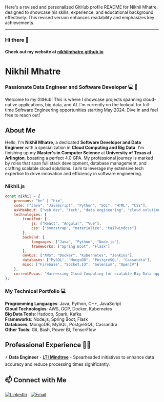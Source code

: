 Here's a revised and personalized GitHub profile README for Nikhil Mhatre, designed to showcase his skills, experience, and educational background effectively. This revised version enhances readability and emphasizes key achievements.

---

### Hi there 👋
#### Check out my website at [nikhilmhatre.github.io](https://nikhilmhatre.github.io/)

# Nikhil Mhatre
### Passionate Data Engineer and Software Developer 💻 💖
Welcome to my GitHub! This is where I showcase projects spanning cloud-native applications, big data, and AI. I'm currently on the lookout for full-time Software Engineering opportunities starting May 2024. Dive in and feel free to reach out!

## About Me
Hello, I'm **Nikhil Mhatre**, a dedicated **Software Developer and Data Engineer** with a specialization in **Cloud Computing and Big Data**. I'm finishing up my **Master's in Computer Science** at **University of Texas at Arlington**, boasting a perfect 4.0 GPA. My professional journey is marked by roles that span full stack development, database management, and crafting scalable cloud solutions. I aim to leverage my extensive tech expertise to drive innovation and efficiency in software engineering.

### Nikhil.js

```javascript
const nikhil = {
    pronouns: "he" | "him",
    code: ["Java", "JavaScript", "Python", "SQL", "HTML", "CSS"],
    askMeAbout: ["web dev", "tech", "data engineering", "cloud solutions", "AI"],
    technologies: {
        frontEnd: {
            js: ["React", "Angular", "Vue"],
            css: ["bootstrap", "materialize", "tailwindcss"]
        },
        backEnd: {
            languages: ["Java", "Python", "Node.js"],
            frameworks: ["Spring Boot", "Flask"]
        },
        devOps: ["AWS", "Docker", "Kubernetes", "Jenkins"],
        databases: ["MySQL", "MongoDB", "PostgreSQL", "Cassandra"],
        misc: ["Firebase", "Socket.IO", "Selenium", "OpenCV"]
    },
    currentFocus: "Harnessing Cloud Computing for scalable Big Data applications"
};
```

### My Technical Portfolio 💻

**Programming Languages**: Java, Python, C++, JavaScript  
**Cloud Technologies**: AWS, GCP, Docker, Kubernetes  
**Big Data Tools**: Hadoop, Spark, Kafka  
**Frameworks**: Node.js, Spring Boot, Flask  
**Databases**: MongoDB, MySQL, PostgreSQL, Cassandra  
**Other Tools**: Git, Bash, Power BI, TensorFlow  

## Professional Experience 👨‍💼

⚡ **Data Engineer** - [**LTI Mindtree**](https://www.ltimindtree.com/) - Spearheaded initiatives to enhance data accuracy and reduce processing times significantly.

## 📫 Connect with Me

[![LinkedIn](https://img.shields.io/badge/LinkedIn-Nikhil_Mhatre-blue?style=flat&logo=linkedin&labelColor=blue)](https://www.linkedin.com/in/nikhil-mhatre-365785191) &nbsp; 
[![Email](https://img.shields.io/badge/Email-mhatrenikhil36%40gmail.com-red?style=flat&logo=gmail&logoColor=white)](mailto:mhatrenikhil36@gmail.com)

